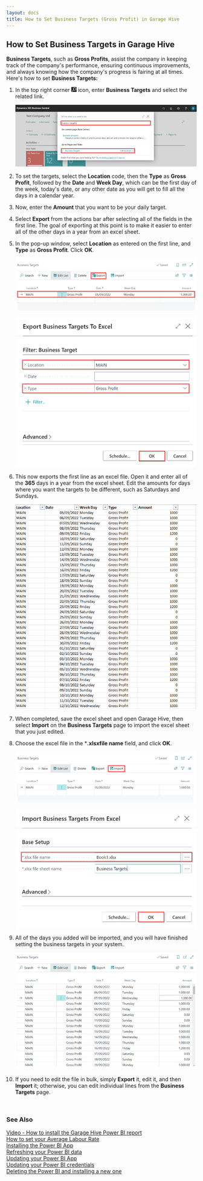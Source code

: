 ```yaml
---
layout: docs
title: How to Set Business Targets (Gross Profit) in Garage Hive
---
```


## How to Set Business Targets in Garage Hive
**Business Targets**, such as **Gross Profits**, assist the company in keeping track of the company's performance, ensuring continuous improvements, and always knowing how the company's progress is fairing at all times. Here's how to set **Business Targets:**
1. In the top right corner ![](media/search_icon.png) icon, enter **Business Targets** and select the related link.

   ![](media/garagehive-business-targets1.png)

2. To set the targets, select the **Location** code, then the **Type** as **Gross Profit**, followed by the **Date** and **Week Day**, which can be the first day of the week, today's date, or any other date as you will get to fill all the days in a calendar year.
3. Now, enter the **Amount** that you want to be your daily target.
4. Select **Export** from the actions bar after selecting all of the fields in the first line. The goal of exporting at this point is to make it easier to enter all of the other days in a year from an excel sheet.
5. In the pop-up window, select **Location** as entered on the first line, and **Type** as **Gross Profit**. Click **OK**.

   ![](media/garagehive-business-targets2.png)

   ![](media/garagehive-business-targets3.png)

6. This now exports the first line as an excel file. Open it and enter all of the **365** days in a year from the excel sheet. Edit the amounts for days where you want the targets to be different, such as Saturdays and Sundays.

   ![](media/garagehive-business-targets4.png)

7. When completed, save the excel sheet and open Garage Hive, then select **Import** on the **Business Targets** page to import the excel sheet that you just edited.
8. Choose the excel file in the ***.xlsxfile name** field, and click **OK**.

   ![](media/garagehive-business-targets5.png)

   ![](media/garagehive-business-targets6.png)

9.  All of the days you added will be imported, and you will have finished setting the business targets in your system.

     ![](media/garagehive-business-targets7.png)

10. If you need to edit the file in bulk, simply **Export** it, edit it, and then **Import** it; otherwise, you can edit individual lines from the **Business Targets** page.


<br>

### **See Also**
[Video - How to install the Garage Hive Power BI report](https://youtu.be/iO17qPjBAc0) \
[How to set your Average Labour Rate](garagehive-labour-rate.html) \
[Installing the Power BI App](powerbi-installing-app.html) \
[Refreshing your Power BI data](powerbi-refresh-data.html) \
[Updating your Power BI App](powerbi-updating-app.html) \
[Updating your Power BI credentials](powerbi-updating-app.html) \
[Deleting the Power BI and installing a new one](garagehive-delete-old-powerbi-app-and-install-new-one.html) 
